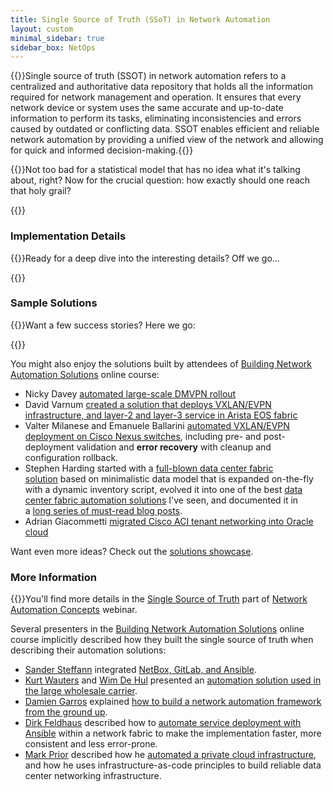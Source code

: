 ```yaml
---
title: Single Source of Truth (SSoT) in Network Automation
layout: custom
minimal_sidebar: true
sidebar_box: NetOps
---
```

{{<quote source="ChatGPT explaining SSoT">}}Single source of truth (SSOT) in network automation refers to a centralized and authoritative data repository that holds all the information required for network management and operation. It ensures that every network device or system uses the same accurate and up-to-date information to perform its tasks, eliminating inconsistencies and errors caused by outdated or conflicting data. SSOT enables efficient and reliable network automation by providing a unified view of the network and allowing for quick and informed decision-making.{{</quote>}}

{{<plushy confused>}}Not too bad for a statistical model that has no idea what it's talking about, right? Now for the crucial question: how exactly should one reach that holy grail?

{{<series-listing tag="build">}}

### Implementation Details

{{<plushy master>}}Ready for a deep dive into the interesting details? Off we go...

{{<series-listing tag="details">}}

### Sample Solutions

{{<plushy magic>}}Want a few success stories? Here we go:

{{<series-listing tag="solution">}}

You might also enjoy the solutions built by attendees of [Building Network Automation Solutions](https://www.ipspace.net/Building_Network_Automation_Solutions) online course:

-   Nicky Davey [automated large-scale DMVPN rollout](https://blog.ipspace.net/2018/04/configuration-templating-could-be-huge.html)
-   David Varnum [created a solution that deploys VXLAN/EVPN infrastructure, and layer-2 and layer-3 service in Arista EOS fabric](https://github.com/varnumd/ansible-arista-evpn-lab)
-   Valter Milanese and Emanuele Ballarini [automated VXLAN/EVPN deployment on Cisco Nexus switches](https://github.com/ipspace-netautomationlab/net-automation-lab), including pre- and post-deployment validation and **error recovery** with cleanup and configuration rollback.
-   Stephen Harding started with a [full-blown data center fabric solution](https://github.com/sjhloco/ip_auto_lab/tree/master/data_model) based on minimalistic data model that is expanded on-the-fly with a dynamic inventory script, evolved it into one of the best [data center fabric automation solutions](https://github.com/sjhloco/build_fabric) I've seen, and documented it in a [long series of must-read blog posts](https://theworldsgonemad.net/2021/automate-dc-pt1/).
-   Adrian Giacommetti [migrated Cisco ACI tenant networking into Oracle cloud](https://blog.ipspace.net/2020/10/automation-win-aci-public-cloud.html)

Want even more ideas? Check out the [solutions showcase](https://www.ipspace.net/NetAutSol/Solutions).

### More Information

{{<plushy happy>}}You'll find more details in the [Single Source of Truth](https://my.ipspace.net/bin/list?id=AutConcepts#SSOT) part of [Network Automation Concepts](https://www.ipspace.net/Network_Automation_Concepts) webinar.

Several presenters in the [Building Network Automation Solutions](https://www.ipspace.net/Building_Network_Automation_Solutions) online course implicitly described how they built the single source of truth when describing their automation solutions:

* [Sander Steffann](https://www.ipspace.net/Author:Sander_Steffann) integrated [NetBox, GitLab, and Ansible](https://my.ipspace.net/bin/list?id=xNetAut204#TOOLCHAIN).
* [Kurt Wauters](https://www.ipspace.net/Author:Kurt_Wauters) and [Wim De Hul](https://www.ipspace.net/Author:Wim_De_Hul) presented an [automation solution used in the large wholesale carrier](https://my.ipspace.net/bin/list?id=xNetAut204#WHOLESALE).
* [Damien Garros](https://www.ipspace.net/Author:Damien_Garros) explained [how to build a network automation framework from the ground up](https://my.ipspace.net/bin/list?id=xNetAut193#SRCTRUTH).
* [Dirk Feldhaus](https://www.ipspace.net/Author:Dirk_Feldhaus) described how to [automate service deployment with Ansible](https://my.ipspace.net/bin/list?id=xNetAut183) within a network fabric to make the implementation faster, more consistent and less error-prone.
* [Mark Prior](https://www.ipspace.net/Author:Mark_Prior) described how he [automated a private cloud infrastructure](https://my.ipspace.net/bin/list?id=xNetAut181#INFRA_AS_CODE), and how he uses infrastructure-as-code principles to build reliable data center networking infrastructure.
